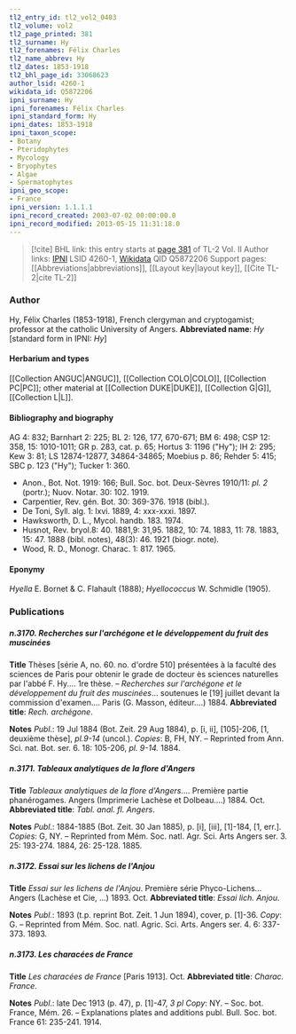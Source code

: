 ```yaml
---
tl2_entry_id: tl2_vol2_0403
tl2_volume: vol2
tl2_page_printed: 381
tl2_surname: Hy
tl2_forenames: Félix Charles
tl2_name_abbrev: Hy
tl2_dates: 1853-1918
tl2_bhl_page_id: 33068623
author_lsid: 4260-1
wikidata_id: Q5872206
ipni_surname: Hy
ipni_forenames: Félix Charles
ipni_standard_form: Hy
ipni_dates: 1853-1918
ipni_taxon_scope: 
- Botany
- Pteridophytes
- Mycology
- Bryophytes
- Algae
- Spermatophytes
ipni_geo_scope: 
- France
ipni_version: 1.1.1.1
ipni_record_created: 2003-07-02 00:00:00.0
ipni_record_modified: 2013-05-15 11:31:18.0
---
```


> [!cite] BHL link: this entry starts at [page 381](https://www.biodiversitylibrary.org/page/33068623) of TL-2 Vol. II
> Author links: [IPNI](https://www.ipni.org/a/4260-1) LSID 4260-1, [Wikidata](https://www.wikidata.org/wiki/Q5872206) QID Q5872206
> Support pages: [[Abbreviations|abbreviations]], [[Layout key|layout key]], [[Cite TL-2|cite TL-2]]

### Author

Hy, Félix Charles (1853-1918), French clergyman and cryptogamist; professor at the catholic University of Angers. 
**Abbreviated name**: *Hy* \[standard form in IPNI: *Hy*\]

#### Herbarium and types

[[Collection ANGUC|ANGUC]], [[Collection COLO|COLO]], [[Collection PC|PC]]; other material at [[Collection DUKE|DUKE]], [[Collection G|G]], [[Collection L|L]].

#### Bibliography and biography

AG 4: 832; Barnhart 2: 225; BL 2: 126, 177, 670-671; BM 6: 498; CSP 12: 358, 15: 1010-1011; GR p. 283, cat. p. 65; Hortus 3: 1196 ("Hy"); IH 2: 295; Kew 3: 81; LS 12874-12877, 34864-34865; Moebius p. 86; Rehder 5: 415; SBC p. 123 ("Hy"); Tucker 1: 360.
- Anon., Bot. Not. 1919: 166; Bull. Soc. bot. Deux-Sèvres 1910/11: *pl. 2* (portr.); Nuov. Notar. 30: 102. 1919.
- Carpentier, Rev. gén. Bot. 30: 369-376. 1918 (bibl.).
- De Toni, Syll. alg. 1: lxvi. 1889, 4: xxx-xxxi. 1897.
- Hawksworth, D. L., Mycol. handb. 183. 1974.
- Husnot, Rev. bryol.8: 40. 1881,9: 31,95. 1882, 10: 74. 1883, 11: 78. 1883, 15: 47. 1888 (bibl. notes), 48(3): 46. 1921 (biogr. note).
- Wood, R. D., Monogr. Charac. 1: 817. 1965.

#### Eponymy

*Hyella* E. Bornet & C. Flahault (1888); *Hyellococcus* W. Schmidle (1905).

### Publications

##### n.3170. Recherches sur l'archégone et le développement du fruit des muscinées

**Title**
Thèses \[série A, no. 60. no. d'ordre 510\] présentées à la faculté des sciences de Paris pour obtenir le grade de docteur ès sciences naturelles par l'abbé F. Hy.... 1re thèse. – *Recherches sur l'archégone et le développement du fruit des muscinées*... soutenues le \[19\] juillet devant la commission d'examen.... Paris (G. Masson, éditeur....) 1884.
**Abbreviated title**: *Rech. archégone*.

**Notes**
*Publ*.: 19 Jul 1884 (Bot. Zeit. 29 Aug 1884), p. \[i, ii\], \[105\]-206, \[1, deuxième thèse\], *pl.9-14* (uncol.). *Copies*: B, FH, NY. – Reprinted from Ann. Sci. nat. Bot. ser. 6. 18: 105-206, *pl. 9-14.* 1884.

##### n.3171. Tableaux analytiques de la flore d'Angers

**Title**
*Tableaux analytiques de la flore d'Angers*.... Première partie phanérogames. Angers (Imprimerie Lachèse et Dolbeau....) 1884. Oct.
**Abbreviated title**: *Tabl. anal. fl. Angers*.

**Notes**
*Publ*.: 1884-1885 (Bot. Zeit. 30 Jan 1885), p. \[i\], \[iii\], \[1\]-184, \[1, err.\]. *Copies*: G, NY. – Reprinted from Mém. Soc. natl. Agr. Sci. Arts Angers ser. 3. 25: 193-274. 1884, 26: 25-128. 1885.

##### n.3172. Essai sur les lichens de l'Anjou

**Title**
*Essai sur les lichens de l'Anjou*. Première série Phyco-Lichens... Angers (Lachèse et Cie, ...) 1893. Oct.
**Abbreviated title**: *Essai lich. Anjou*.

**Notes**
*Publ*.: 1893 (t.p. reprint Bot. Zeit. 1 Jun 1894), cover, p. \[1\]-36. *Copy*: G. – Reprinted from Mém. Soc. natl. Agric. Sci. Arts. Angers ser. 4. 6: 337-373. 1893.

##### n.3173. Les characées de France

**Title**
*Les characées de France* \[Paris 1913\]. Oct.
**Abbreviated title**: *Charac. France*.

**Notes**
*Publ*.: late Dec 1913 (p. 47), p. \[1\]-47, *3 pl Copy*: NY. – Soc. bot. France, Mém. 26. – Explanations plates and additions publ. Bull. Soc. bot. France 61: 235-241. 1914.

